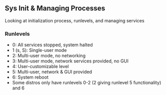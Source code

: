 ## Sys Init & Managing Processes
Looking at initialization process, runlevels, and managing services

### Runlevels
- 0: All services stopped, system halted
- 1 (s, S): Single-user mode
- 2: Multi-user mode, no networking
- 3: Multi-user mode, network services provided, no GUI
- 4: User-customizable level
- 5: Multi-user, network & GUI provided
- 6: System reboot
- Some distros only have runlevels 0-2 (2 giving runlevel 5 functionality) and 6
